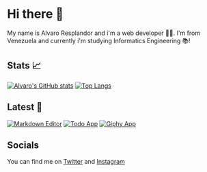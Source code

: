 # Hi there 👋

My name is Alvaro Resplandor and i'm a web developer 👨‍💻. I'm from Venezuela and currently i'm studying Informatics Engineering 📚!

## Stats 📈

[![Alvaro's GitHub stats](https://github-readme-stats.vercel.app/api?username=alvaro-jrr)](https://github.com/alvaro-jrr/github-readme-stats)
[![Top Langs](https://github-readme-stats.vercel.app/api/top-langs/?username=alvaro-jrr&hide=c)](https://github.com/alvaro-jrr/github-readme-stats)

## Latest 👀

[![Markdown Editor](https://github-readme-stats.vercel.app/api/pin/?username=alvaro-jrr&repo=markdown-editor)](https://github.com/alvaro-jrr/github-readme-stats)
[![Todo App](https://github-readme-stats.vercel.app/api/pin/?username=alvaro-jrr&repo=todo-app)](https://github.com/alvaro-jrr/github-readme-stats)
[![Giphy App](https://github-readme-stats.vercel.app/api/pin/?username=alvaro-jrr&repo=giphy-react-app)](https://github.com/alvaro-jrr/github-readme-stats)

## Socials

You can find me on [Twitter](https://twitter.com/alvaro_rrj) and [Instagram](https://www.instagram.com/alvaro.jrr/)

<!--
**alvaro-jrr/alvaro-jrr** is a ✨ _special_ ✨ repository because its `README.md` (this file) appears on your GitHub profile.

Here are some ideas to get you started:

- 🔭 I’m currently working on ...
- 🌱 I’m currently learning ...
- 👯 I’m looking to collaborate on ...
- 🤔 I’m looking for help with ...
- 💬 Ask me about ...
- 📫 How to reach me: ...
- 😄 Pronouns: ...
- ⚡ Fun fact: ...
-->
